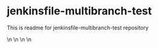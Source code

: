 # jenkinsfile-multibranch-test

This is readme for jenkinsfile-multibranch-test repository

\n
\n
\n
\n
